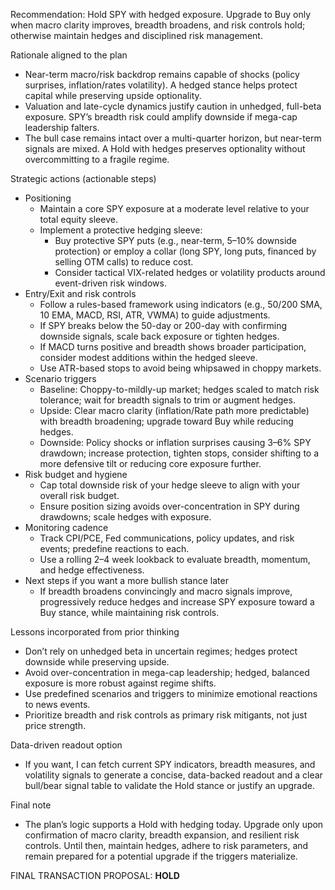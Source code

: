 Recommendation: Hold SPY with hedged exposure. Upgrade to Buy only when macro clarity improves, breadth broadens, and risk controls hold; otherwise maintain hedges and disciplined risk management.

Rationale aligned to the plan
- Near-term macro/risk backdrop remains capable of shocks (policy surprises, inflation/rates volatility). A hedged stance helps protect capital while preserving upside optionality.
- Valuation and late-cycle dynamics justify caution in unhedged, full-beta exposure. SPY’s breadth risk could amplify downside if mega-cap leadership falters.
- The bull case remains intact over a multi-quarter horizon, but near-term signals are mixed. A Hold with hedges preserves optionality without overcommitting to a fragile regime.

Strategic actions (actionable steps)
- Positioning
  - Maintain a core SPY exposure at a moderate level relative to your total equity sleeve.
  - Implement a protective hedging sleeve:
    - Buy protective SPY puts (e.g., near-term, 5–10% downside protection) or employ a collar (long SPY, long puts, financed by selling OTM calls) to reduce cost.
    - Consider tactical VIX-related hedges or volatility products around event-driven risk windows.
- Entry/Exit and risk controls
  - Follow a rules-based framework using indicators (e.g., 50/200 SMA, 10 EMA, MACD, RSI, ATR, VWMA) to guide adjustments.
  - If SPY breaks below the 50-day or 200-day with confirming downside signals, scale back exposure or tighten hedges.
  - If MACD turns positive and breadth shows broader participation, consider modest additions within the hedged sleeve.
  - Use ATR-based stops to avoid being whipsawed in choppy markets.
- Scenario triggers
  - Baseline: Choppy-to-mildly-up market; hedges scaled to match risk tolerance; wait for breadth signals to trim or augment hedges.
  - Upside: Clear macro clarity (inflation/Rate path more predictable) with breadth broadening; upgrade toward Buy while reducing hedges.
  - Downside: Policy shocks or inflation surprises causing 3–6% SPY drawdown; increase protection, tighten stops, consider shifting to a more defensive tilt or reducing core exposure further.
- Risk budget and hygiene
  - Cap total downside risk of your hedge sleeve to align with your overall risk budget.
  - Ensure position sizing avoids over-concentration in SPY during drawdowns; scale hedges with exposure.
- Monitoring cadence
  - Track CPI/PCE, Fed communications, policy updates, and risk events; predefine reactions to each.
  - Use a rolling 2–4 week lookback to evaluate breadth, momentum, and hedge effectiveness.
- Next steps if you want a more bullish stance later
  - If breadth broadens convincingly and macro signals improve, progressively reduce hedges and increase SPY exposure toward a Buy stance, while maintaining risk controls.

Lessons incorporated from prior thinking
- Don’t rely on unhedged beta in uncertain regimes; hedges protect downside while preserving upside.
- Avoid over-concentration in mega-cap leadership; hedged, balanced exposure is more robust against regime shifts.
- Use predefined scenarios and triggers to minimize emotional reactions to news events.
- Prioritize breadth and risk controls as primary risk mitigants, not just price strength.

Data-driven readout option
- If you want, I can fetch current SPY indicators, breadth measures, and volatility signals to generate a concise, data-backed readout and a clear bull/bear signal table to validate the Hold stance or justify an upgrade.

Final note
- The plan’s logic supports a Hold with hedging today. Upgrade only upon confirmation of macro clarity, breadth expansion, and resilient risk controls. Until then, maintain hedges, adhere to risk parameters, and remain prepared for a potential upgrade if the triggers materialize.

FINAL TRANSACTION PROPOSAL: **HOLD**